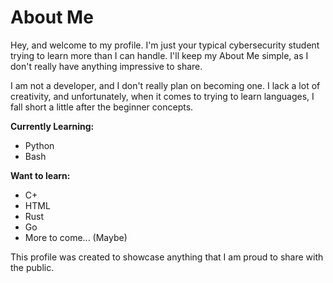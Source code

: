 # About Me

Hey, and welcome to my profile. I'm just your typical cybersecurity student trying to learn more than I can handle. I'll keep my About Me simple, as I don't really have anything impressive to share.

I am not a developer, and I don't really plan on becoming one. I lack a lot of creativity, and unfortunately, when it comes to trying to learn languages, I fall short a little after the beginner concepts.

**Currently Learning:**
- Python
- Bash

**Want to learn:**
- C+
- HTML
- Rust
- Go
- More to come... (Maybe)

This profile was created to showcase anything that I am proud to share with the public.
